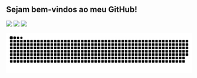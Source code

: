  ## Sejam bem-vindos ao meu GitHub!

<div> 
  <img height="180em" src="https://github-readme-stats.vercel.app/api?username=JeanProgGit&show_icons=true&theme=dracula&include_all_commits=true&count_private=true"/>
  <img height="180em" src="https://github-readme-stats.vercel.app/api/top-langs/?username=JeanProgGit&layout=compact&langs_count=16&theme=dracula"/>
 
 </a>
  <a href="https://www.linkedin.com/in/jean-alves-61460310a/" target="_blank"><img src="https://img.shields.io/badge/-LinkedIn-%230077B5?style=for-the-badge&logo=linkedin&logoColor=white" target="_blank"></a>
 
  ![Snake animation](https://github.com/JeanProgGit/JeanProgGit/blob/output/github-contribution-grid-snake.svg)
 
</div>
